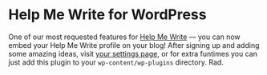 # Help Me Write for WordPress

One of our most requested features for [Help Me Write](http://helpmewrite.co/) — you can now embed your Help Me Write profile on your blog! After signing up and adding some amazing ideas, visit [your settings page](http://helpmewrite.co/settings/widget), or for extra funtimes you can just add this plugin to your ```wp-content/wp-plugins``` directory. Rad.